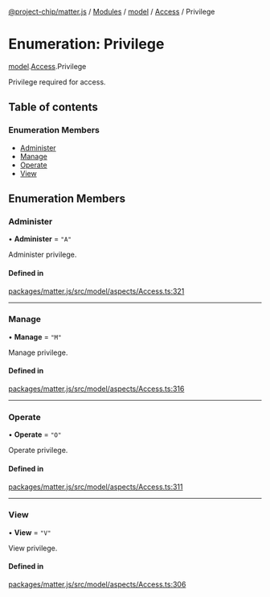 [@project-chip/matter.js](../README.md) / [Modules](../modules.md) / [model](../modules/model.md) / [Access](../modules/model.Access.md) / Privilege

# Enumeration: Privilege

[model](../modules/model.md).[Access](../modules/model.Access.md).Privilege

Privilege required for access.

## Table of contents

### Enumeration Members

- [Administer](model.Access.Privilege.md#administer)
- [Manage](model.Access.Privilege.md#manage)
- [Operate](model.Access.Privilege.md#operate)
- [View](model.Access.Privilege.md#view)

## Enumeration Members

### Administer

• **Administer** = ``"A"``

Administer privilege.

#### Defined in

[packages/matter.js/src/model/aspects/Access.ts:321](https://github.com/project-chip/matter.js/blob/558e12c94a201592c28c7bc0743705360b3e5ca6/packages/matter.js/src/model/aspects/Access.ts#L321)

___

### Manage

• **Manage** = ``"M"``

Manage privilege.

#### Defined in

[packages/matter.js/src/model/aspects/Access.ts:316](https://github.com/project-chip/matter.js/blob/558e12c94a201592c28c7bc0743705360b3e5ca6/packages/matter.js/src/model/aspects/Access.ts#L316)

___

### Operate

• **Operate** = ``"O"``

Operate privilege.

#### Defined in

[packages/matter.js/src/model/aspects/Access.ts:311](https://github.com/project-chip/matter.js/blob/558e12c94a201592c28c7bc0743705360b3e5ca6/packages/matter.js/src/model/aspects/Access.ts#L311)

___

### View

• **View** = ``"V"``

View privilege.

#### Defined in

[packages/matter.js/src/model/aspects/Access.ts:306](https://github.com/project-chip/matter.js/blob/558e12c94a201592c28c7bc0743705360b3e5ca6/packages/matter.js/src/model/aspects/Access.ts#L306)
